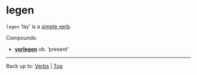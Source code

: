 # legen

`legen` ‘lay’ is a [simple verb](../../simpleVerbs.md).

Compounds:
- **[vorlegen](../../v/vo/vorlegen.md)** *vb.* ‘present’

----

Back up to: [Verbs](../../index.md) | [Top](../../../index.md)
